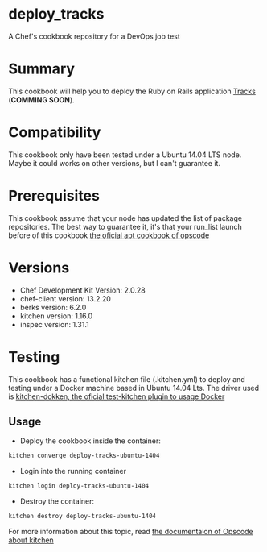 # deploy_tracks
A Chef's cookbook repository for a DevOps job test

# Summary
This cookbook will help you to deploy the Ruby on Rails application [Tracks](http://www.getontracks.org/) (**COMMING SOON**).

# Compatibility
This cookbook only have been tested under a Ubuntu 14.04 LTS node. Maybe it could works on other versions, but I can't guarantee it.

# Prerequisites
This cookbook assume that your node has updated the list of package repositories. The best way to guarantee it, it's that your run_list launch before of this cookbook [the oficial apt cookbook of opscode](https://github.com/chef-cookbooks/apt)

# Versions
* Chef Development Kit Version: 2.0.28
* chef-client version: 13.2.20
* berks version: 6.2.0
* kitchen version: 1.16.0
* inspec version: 1.31.1

# Testing
This cookbook has a functional kitchen file (.kitchen.yml) to deploy and testing under a Docker machine based in Ubuntu 14.04 Lts. The driver used is [kitchen-dokken, the oficial test-kitchen plugin to usage Docker](https://github.com/someara/kitchen-dokken)

## Usage
* Deploy the cookbook inside the container:

```bash
kitchen converge deploy-tracks-ubuntu-1404
```
* Login into the running container

```bash
kitchen login deploy-tracks-ubuntu-1404
```

* Destroy the container:

```bash
kitchen destroy deploy-tracks-ubuntu-1404
```

For more information about this topic, read [the documentaion of Opscode about kitchen](https://docs.chef.io/ctl_kitchen.html)
